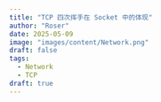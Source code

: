 ```yaml
---
title: "TCP 四次挥手在 Socket 中的体现"
author: "Roser"
date: 2025-05-09
image: "images/content/Network.png"
draft: false
tags:
  - Network
  - TCP
draft: true
---
```

